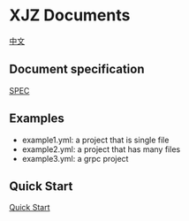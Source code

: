 XJZ Documents
=============

[中文](./zh-cn/README.md)

## Document specification

[SPEC](./SPEC.md)

## Examples

* example1.yml: a project that is single file
* example2.yml: a project that has many files
* example3.yml: a grpc project


## Quick Start

[Quick Start](https://xjzproxy.xjz.pw/quick-start)

